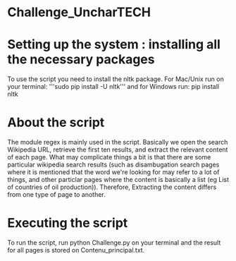 # Challenge_UncharTECH
# Setting up the system : installing all the necessary packages
To use the script you need to install the nltk package. For Mac/Unix run on your terminal: '''sudo pip install -U nltk''' and for Windows run: pip install nltk

# About the script

The module regex is mainly used in the script. Basically we open the search Wikipedia URL, retrieve the first ten results, and extract the relevant content of each page. What may complicate things a bit is that there are some particular wikipedia search results (such as disambugation search pages where it is mentioned that the word we're looking for may refer to a lot of things, and other particlar pages where the content is basically a list (eg List of countries of oil production)). Therefore, Extracting the content differs from one type of page to another.

# Executing the script

To run the script, run  python Challenge.py on your terminal and the result for all pages is stored on Contenu_principal.txt. 

